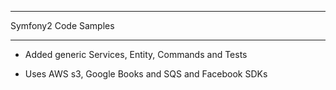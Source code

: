 ***
Symfony2 Code Samples
***

- Added generic Services, Entity, Commands and Tests

- Uses AWS s3, Google Books and SQS and Facebook SDKs